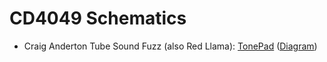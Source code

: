 # CD4049 Schematics

* Craig Anderton Tube Sound Fuzz (also Red Llama): [TonePad](http://www.tonepad.com/getFileInfo.asp?id=119) ([Diagram](http://www.tonepad.com/getFileInfo.asp?id=119))
